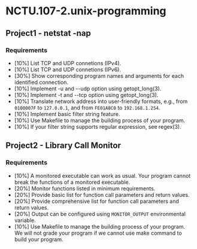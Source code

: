 # NCTU.107-2.unix-programming


## Project1 - netstat -nap
### Requirements
* [10%] List TCP and UDP connetions (IPv4).
* [10%] List TCP and UDP connetions (IPv6).
* [30%] Show corresponding program names and arguments for each identified connection.
* [10%] Implement -u and --udp option using getopt\_long(3).
* [10%] Implement -t and --tcp option using getopt\_long(3).
* [10%] Translate network address into user-friendly formats, e.g., from `0100007F` to `127.0.0.1`, and from `FE01A8C0` to `192.168.1.254`.
* [10%] Implement basic filter string feature.
* [10%] Use Makefile to manage the building process of your program.
* [10%] If your filter string supports regular expression, see regex(3).


## Project2 - Library Call Monitor
### Requirements
* [10%] A monitored executable can work as usual. Your program cannot break the functions of a monitored executable.
* [20%] Monitor functions listed in minimum requirements.
* [20%] Provide basic list for function call parameters and return values.
* [20%] Provide comprehensive list for function call parameters and return values.
* [20%] Output can be configured using `MONITOR_OUTPUT` environmental variable.
* [10%] Use Makefile to manage the building process of your program. We will not grade your program if we cannot use make command to build your program.
